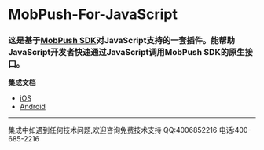 # MobPush-For-JavaScript
### 这是基于[MobPush SDK](http://mobpush.mob.com/)对JavaScript支持的一套插件。能帮助JavaScript开发者快速通过JavaScript调用MobPush SDK的原生接口。

**集成文档**

- [iOS](http://wiki.mob.com/sharesdk-ios-for-javascript/)
- [Android](http://wiki.mob.com/js%E5%BF%AB%E9%80%9F%E9%9B%86%E6%88%90%E6%8C%87%E5%8D%97/)

- - - - - -
集成中如遇到任何技术问题,欢迎咨询免费技术支持 QQ:4006852216 电话:400-685-2216


